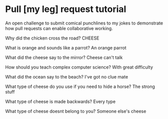 # Pull [my leg] request tutorial
An open challenge to submit comical punchlines to my jokes to demonstrate how pull requests can enable collaborative working. 

Why did the chicken cross the road? CHEESE

What is orange and sounds like a parrot? An orange parrot

What did the cheese say to the mirror? Cheese can't talk

How should you teach complex computer science? With great difficulty

What did the ocean say to the beach? I've got no clue mate

What type of cheese do you use if you need to hide a horse? The strong stuff

What type of cheese is made backwards? Every type

What type of cheese doesnt belong to you? Someone else's cheese
